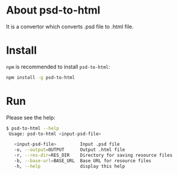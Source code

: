 About psd-to-html
=================
It is a convertor which converts .psd file to .html file.

Install
======

`npm` is recommended to install `psd-to-html`:

```sh
npm install -g psd-to-html 
```

Run
===

Please see the help:

```sh
$ psd-to-html --help
 Usage: psd-to-html <input-psd-file>

   <input-psd-file>         Input .psd file
   -o, --output=OUTPUT      Output .html file
   -r, --res-dir=RES_DIR    Directory for saving resource files
   -b, --base-url=BASE_URL  Base URL for resource files
   -h, --help               display this help
```
